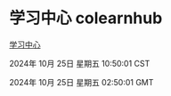 # 学习中心 colearnhub
[学习中心](http://219.139.199.238:56308/colearnhub/)

2024年 10月 25日 星期五 10:50:01 CST

2024年 10月 25日 星期五 02:50:01 GMT
